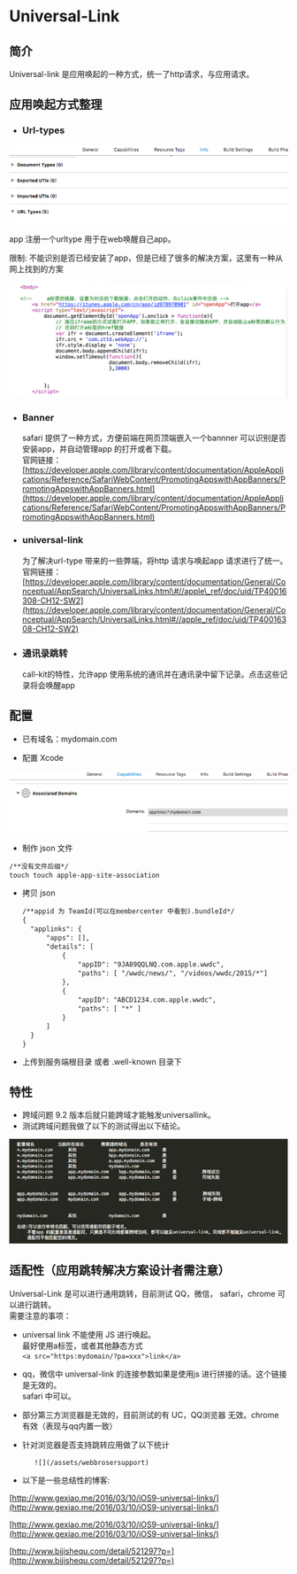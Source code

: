 # Universal-Link

## 简介

Universal-link 是应用唤起的一种方式，统一了http请求，与应用请求。

## 应用唤起方式整理

* ### Url-types

![](/assets/import.png)

app 注册一个urltype 用于在web唤醒自己app。

限制: 不能识别是否已经安装了app，但是已经了很多的解决方案，这里有一种从网上找到的方案

![](/assets/web-app.png)

* ### Banner

  safari 提供了一种方式，方便前端在网页顶端嵌入一个bannner 可以识别是否安装app，并自动管理app 的打开或者下载。  
  官网链接：  
  [https://developer.apple.com/library/content/documentation/AppleApplications/Reference/SafariWebContent/PromotingAppswithAppBanners/PromotingAppswithAppBanners.html](https://developer.apple.com/library/content/documentation/AppleApplications/Reference/SafariWebContent/PromotingAppswithAppBanners/PromotingAppswithAppBanners.html)

* ### universal-link

  为了解决url-type 带来的一些弊端，将http 请求与唤起app 请求进行了统一。  
  官网链接： [https://developer.apple.com/library/content/documentation/General/Conceptual/AppSearch/UniversalLinks.html\#//apple\_ref/doc/uid/TP40016308-CH12-SW2](https://developer.apple.com/library/content/documentation/General/Conceptual/AppSearch/UniversalLinks.html#//apple_ref/doc/uid/TP40016308-CH12-SW2)

* ### 通讯录跳转

  call-kit的特性，允许app 使用系统的通讯并在通讯录中留下记录。点击这些记录将会唤醒app

## 配置

* 已有域名：mydomain.com

* 配置 Xcode

![](/assets/universallink-xcode-config.png)

* 制作 json 文件

```
/**没有文件后缀*/
touch touch apple-app-site-association
```

* 拷贝 json

  ```
  /**appid 为 TeamId(可以在membercenter 中看到).bundleId*/
  {
    "applinks": {
        "apps": [],
        "details": [
            {
                "appID": "9JA89QQLNQ.com.apple.wwdc",
                "paths": [ "/wwdc/news/", "/videos/wwdc/2015/*"]
            },
            {
                "appID": "ABCD1234.com.apple.wwdc",
                "paths": [ "*" ]
            }
        ]
    }
  }
  ```

* 上传到服务端根目录 或者 .well-known 目录下

## 特性

* 跨域问题
  9.2 版本后就只能跨域才能触发universallink。
* 测试跨域问题我做了以下的测试得出以下结论。

![](/assets/universallink-cross-domain.png)

## 适配性（应用跳转解决方案设计者需注意）

Universal-Link 是可以进行通用跳转，目前测试 QQ，微信， safari，chrome 可以进行跳转。  
需要注意的事项：

* universal link 不能使用 JS 进行唤起。  
  最好使用a标签，或者其他静态方式  
  `<a src="https:mydomain/?pa=xxx">link</a>`

* qq，微信中 universal-link 的连接参数如果是使用js 进行拼接的话。这个链接是无效的。  
  safari 中可以。

* 部分第三方浏览器是无效的，目前测试的有 UC，QQ浏览器 无效。chrome 有效（表现与qq内置一致）

* 针对浏览器是否支持跳转应用做了以下统计

  ```
     ![](/assets/webbrosersupport)  
  ```

* 以下是一些总结性的博客:

[http://www.gexiao.me/2016/03/10/iOS9-universal-links/](http://www.gexiao.me/2016/03/10/iOS9-universal-links/)

[http://www.gexiao.me/2016/03/10/iOS9-universal-links/](http://www.gexiao.me/2016/03/10/iOS9-universal-links/)

[http://www.bijishequ.com/detail/521297?p=](http://www.bijishequ.com/detail/521297?p=)

